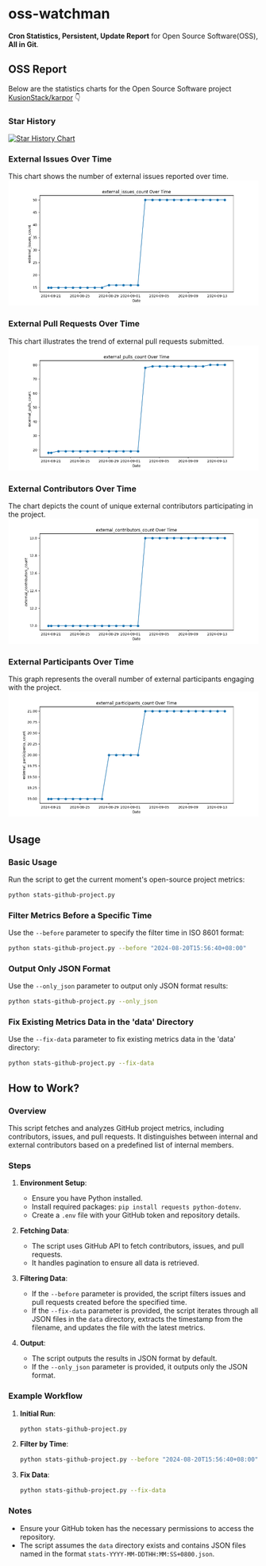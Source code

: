 # oss-watchman
**Cron Statistics, Persistent, Update Report** for Open Source Software(OSS), **All in Git**.

<!-- OSS-REPORT:START - Do not remove or modify this section -->
## OSS Report

Below are the statistics charts for the Open Source Software project [KusionStack/karpor](https://github.com/KusionStack/karpor) 👇

### Star History
[![Star History Chart](https://api.star-history.com/svg?repos=kusionstack/karpor&type=Date)](https://star-history.com/#kusionstack/karpor&Date)

### External Issues Over Time
This chart shows the number of external issues reported over time.
![External Issues Over Time](chart/external_issues_count_over_time.png)

### External Pull Requests Over Time
This chart illustrates the trend of external pull requests submitted.
![External Pull Requests Over Time](chart/external_pulls_count_over_time.png)

### External Contributors Over Time
The chart depicts the count of unique external contributors participating in the project.
![External Contributors Over Time](chart/external_contributors_count_over_time.png)

### External Participants Over Time
This graph represents the overall number of external participants engaging with the project.
![External Participants Over Time](chart/external_participants_count_over_time.png)

<!-- OSS-REPORT:END -->

## Usage

### Basic Usage
Run the script to get the current moment's open-source project metrics:
```bash
python stats-github-project.py
```


### Filter Metrics Before a Specific Time
Use the `--before` parameter to specify the filter time in ISO 8601 format:
```bash
python stats-github-project.py --before "2024-08-20T15:56:40+08:00"
```


### Output Only JSON Format
Use the `--only_json` parameter to output only JSON format results:
```bash
python stats-github-project.py --only_json
```


### Fix Existing Metrics Data in the 'data' Directory
Use the `--fix-data` parameter to fix existing metrics data in the 'data' directory:
```bash
python stats-github-project.py --fix-data
```

## How to Work?

### Overview
This script fetches and analyzes GitHub project metrics, including contributors, issues, and pull requests. It distinguishes between internal and external contributors based on a predefined list of internal members.

### Steps
1. **Environment Setup**:
   - Ensure you have Python installed.
   - Install required packages: `pip install requests python-dotenv`.
   - Create a `.env` file with your GitHub token and repository details.

2. **Fetching Data**:
   - The script uses GitHub API to fetch contributors, issues, and pull requests.
   - It handles pagination to ensure all data is retrieved.

3. **Filtering Data**:
   - If the `--before` parameter is provided, the script filters issues and pull requests created before the specified time.
   - If the `--fix-data` parameter is provided, the script iterates through all JSON files in the `data` directory, extracts the timestamp from the filename, and updates the file with the latest metrics.

4. **Output**:
   - The script outputs the results in JSON format by default.
   - If the `--only_json` parameter is provided, it outputs only the JSON format.

### Example Workflow
1. **Initial Run**:
   ```bash
   python stats-github-project.py
   ```

2. **Filter by Time**:
   ```bash
   python stats-github-project.py --before "2024-08-20T15:56:40+08:00"
   ```

3. **Fix Data**:
   ```bash
   python stats-github-project.py --fix-data
   ```

### Notes
- Ensure your GitHub token has the necessary permissions to access the repository.
- The script assumes the `data` directory exists and contains JSON files named in the format `stats-YYYY-MM-DDTHH:MM:SS+0800.json`.
